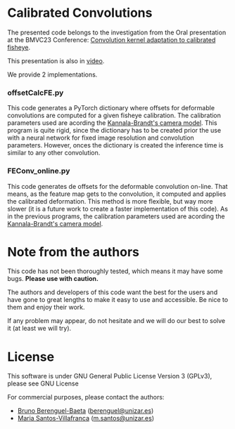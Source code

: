 # Calibrated Convolutions

The presented code belongs to the investigation from the Oral presentation at the BMVC23 Conference: [Convolution kernel adaptation to calibrated fisheye](https://papers.bmvc2023.org/0721.pdf). <p>
This presentation is also in [video](https://bmvc2022.mpi-inf.mpg.de/BMVC2023/0721_video.mp4).

We provide 2 implementations. 

### offsetCalcFE.py
This code generates a PyTorch dictionary where offsets for deformable convolutions are computed for a given fisheye calibration. The calibration parameters used are acording the [Kannala-Brandt's camera model](https://ieeexplore.ieee.org/stamp/stamp.jsp?arnumber=1642666). This program is quite rigid, since the dictionary has to be created prior the use with a neural network for fixed image resolution and convolution parameters. However, onces the dictionary is created the inference time is similar to any other convolution.

### FEConv_online.py
This code generates de offsets for the deformable convolution on-line. That means, as the feature map gets to the convolution, it computed and applies the calibrated deformation. This method is more flexible, but way more slower (it is a future work to create a faster implementation of this code). As in the previous programs, the calibration parameters used are acording the [Kannala-Brandt's camera model](https://ieeexplore.ieee.org/stamp/stamp.jsp?arnumber=1642666). 


# Note from the authors
This code has not been thoroughly tested, which means it may have some bugs. **Please use with caution.**

The authors and developers of this code want the best for the users and have gone to great lengths to make it easy to use and accessible. 
Be nice to them and enjoy their work.

If any problem may appear, do not hesitate and we will do our best to solve it (at least we will try).


# License
This software is under GNU General Public License Version 3 (GPLv3), please see GNU License

For commercial purposes, please contact the authors: 
- [Bruno Berenguel-Baeta](https://github.com/SBrunoberenguel) (berenguel@unizar.es) 
- [Maria Santos-Villafranca](https://github.com/Maria-SanVil) (m.santos@unizar.es)

